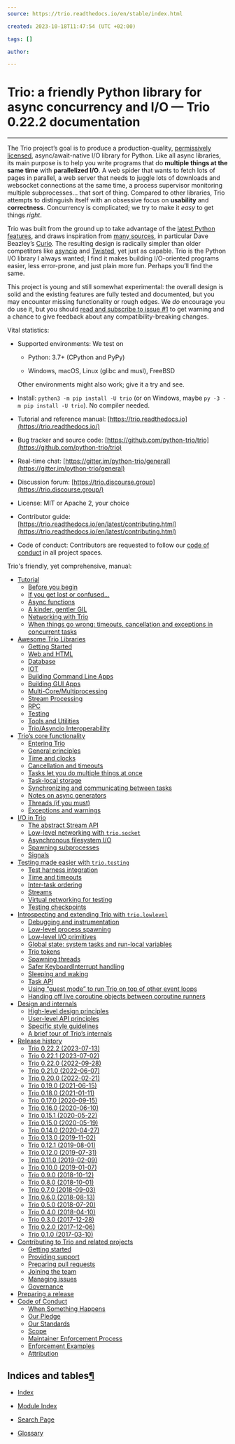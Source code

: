 ```yaml
---
source: https://trio.readthedocs.io/en/stable/index.html

created: 2023-10-18T11:47:54 (UTC +02:00)

tags: []

author: 

---
```

# Trio: a friendly Python library for async concurrency and I/O — Trio 0.22.2 documentation
---
The Trio project’s goal is to produce a production-quality, [permissively licensed](https://github.com/python-trio/trio/blob/master/LICENSE), async/await-native I/O library for Python. Like all async libraries, its main purpose is to help you write programs that do **multiple things at the same time** with **parallelized I/O**. A web spider that wants to fetch lots of pages in parallel, a web server that needs to juggle lots of downloads and websocket connections at the same time, a process supervisor monitoring multiple subprocesses… that sort of thing. Compared to other libraries, Trio attempts to distinguish itself with an obsessive focus on **usability** and **correctness**. Concurrency is complicated; we try to make it _easy_ to get things _right_.

Trio was built from the ground up to take advantage of the [latest Python features](https://www.python.org/dev/peps/pep-0492/), and draws inspiration from [many sources](https://github.com/python-trio/trio/wiki/Reading-list), in particular Dave Beazley’s [Curio](https://curio.readthedocs.io/). The resulting design is radically simpler than older competitors like [asyncio](https://docs.python.org/3/library/asyncio.html) and [Twisted](https://twistedmatrix.com/), yet just as capable. Trio is the Python I/O library I always wanted; I find it makes building I/O-oriented programs easier, less error-prone, and just plain more fun. Perhaps you’ll find the same.

This project is young and still somewhat experimental: the overall design is solid and the existing features are fully tested and documented, but you may encounter missing functionality or rough edges. We _do_ encourage you do use it, but you should [read and subscribe to issue #1](https://github.com/python-trio/trio/issues/1) to get warning and a chance to give feedback about any compatibility-breaking changes.

Vital statistics:

-   Supported environments: We test on
    
    -   Python: 3.7+ (CPython and PyPy)
        
    -   Windows, macOS, Linux (glibc and musl), FreeBSD
        
    
    Other environments might also work; give it a try and see.
    
-   Install: `python3 -m pip install -U trio` (or on Windows, maybe `py -3 -m pip install -U trio`). No compiler needed.
    
-   Tutorial and reference manual: [https://trio.readthedocs.io](https://trio.readthedocs.io/)
    
-   Bug tracker and source code: [https://github.com/python-trio/trio](https://github.com/python-trio/trio)
    
-   Real-time chat: [https://gitter.im/python-trio/general](https://gitter.im/python-trio/general)
    
-   Discussion forum: [https://trio.discourse.group](https://trio.discourse.group/)
    
-   License: MIT or Apache 2, your choice
    
-   Contributor guide: [https://trio.readthedocs.io/en/latest/contributing.html](https://trio.readthedocs.io/en/latest/contributing.html)
    
-   Code of conduct: Contributors are requested to follow our [code of conduct](https://trio.readthedocs.io/en/latest/code-of-conduct.html) in all project spaces.
    

Trio's friendly, yet comprehensive, manual:

-   [Tutorial](https://trio.readthedocs.io/en/stable/tutorial.html)
    -   [Before you begin](https://trio.readthedocs.io/en/stable/tutorial.html#before-you-begin)
    -   [If you get lost or confused…](https://trio.readthedocs.io/en/stable/tutorial.html#if-you-get-lost-or-confused)
    -   [Async functions](https://trio.readthedocs.io/en/stable/tutorial.html#async-functions)
    -   [A kinder, gentler GIL](https://trio.readthedocs.io/en/stable/tutorial.html#a-kinder-gentler-gil)
    -   [Networking with Trio](https://trio.readthedocs.io/en/stable/tutorial.html#networking-with-trio)
    -   [When things go wrong: timeouts, cancellation and exceptions in concurrent tasks](https://trio.readthedocs.io/en/stable/tutorial.html#when-things-go-wrong-timeouts-cancellation-and-exceptions-in-concurrent-tasks)
-   [Awesome Trio Libraries](https://trio.readthedocs.io/en/stable/awesome-trio-libraries.html)
    -   [Getting Started](https://trio.readthedocs.io/en/stable/awesome-trio-libraries.html#getting-started)
    -   [Web and HTML](https://trio.readthedocs.io/en/stable/awesome-trio-libraries.html#web-and-html)
    -   [Database](https://trio.readthedocs.io/en/stable/awesome-trio-libraries.html#database)
    -   [IOT](https://trio.readthedocs.io/en/stable/awesome-trio-libraries.html#iot)
    -   [Building Command Line Apps](https://trio.readthedocs.io/en/stable/awesome-trio-libraries.html#building-command-line-apps)
    -   [Building GUI Apps](https://trio.readthedocs.io/en/stable/awesome-trio-libraries.html#building-gui-apps)
    -   [Multi-Core/Multiprocessing](https://trio.readthedocs.io/en/stable/awesome-trio-libraries.html#multi-core-multiprocessing)
    -   [Stream Processing](https://trio.readthedocs.io/en/stable/awesome-trio-libraries.html#stream-processing)
    -   [RPC](https://trio.readthedocs.io/en/stable/awesome-trio-libraries.html#rpc)
    -   [Testing](https://trio.readthedocs.io/en/stable/awesome-trio-libraries.html#testing)
    -   [Tools and Utilities](https://trio.readthedocs.io/en/stable/awesome-trio-libraries.html#tools-and-utilities)
    -   [Trio/Asyncio Interoperability](https://trio.readthedocs.io/en/stable/awesome-trio-libraries.html#trio-asyncio-interoperability)
-   [Trio’s core functionality](https://trio.readthedocs.io/en/stable/reference-core.html)
    -   [Entering Trio](https://trio.readthedocs.io/en/stable/reference-core.html#entering-trio)
    -   [General principles](https://trio.readthedocs.io/en/stable/reference-core.html#general-principles)
    -   [Time and clocks](https://trio.readthedocs.io/en/stable/reference-core.html#time-and-clocks)
    -   [Cancellation and timeouts](https://trio.readthedocs.io/en/stable/reference-core.html#cancellation-and-timeouts)
    -   [Tasks let you do multiple things at once](https://trio.readthedocs.io/en/stable/reference-core.html#tasks-let-you-do-multiple-things-at-once)
    -   [Task-local storage](https://trio.readthedocs.io/en/stable/reference-core.html#task-local-storage)
    -   [Synchronizing and communicating between tasks](https://trio.readthedocs.io/en/stable/reference-core.html#synchronizing-and-communicating-between-tasks)
    -   [Notes on async generators](https://trio.readthedocs.io/en/stable/reference-core.html#notes-on-async-generators)
    -   [Threads (if you must)](https://trio.readthedocs.io/en/stable/reference-core.html#threads-if-you-must)
    -   [Exceptions and warnings](https://trio.readthedocs.io/en/stable/reference-core.html#exceptions-and-warnings)
-   [I/O in Trio](https://trio.readthedocs.io/en/stable/reference-io.html)
    -   [The abstract Stream API](https://trio.readthedocs.io/en/stable/reference-io.html#the-abstract-stream-api)
    -   [Low-level networking with `trio.socket`](https://trio.readthedocs.io/en/stable/reference-io.html#low-level-networking-with-trio-socket)
    -   [Asynchronous filesystem I/O](https://trio.readthedocs.io/en/stable/reference-io.html#asynchronous-filesystem-i-o)
    -   [Spawning subprocesses](https://trio.readthedocs.io/en/stable/reference-io.html#spawning-subprocesses)
    -   [Signals](https://trio.readthedocs.io/en/stable/reference-io.html#signals)
-   [Testing made easier with `trio.testing`](https://trio.readthedocs.io/en/stable/reference-testing.html)
    -   [Test harness integration](https://trio.readthedocs.io/en/stable/reference-testing.html#test-harness-integration)
    -   [Time and timeouts](https://trio.readthedocs.io/en/stable/reference-testing.html#time-and-timeouts)
    -   [Inter-task ordering](https://trio.readthedocs.io/en/stable/reference-testing.html#inter-task-ordering)
    -   [Streams](https://trio.readthedocs.io/en/stable/reference-testing.html#streams)
    -   [Virtual networking for testing](https://trio.readthedocs.io/en/stable/reference-testing.html#virtual-networking-for-testing)
    -   [Testing checkpoints](https://trio.readthedocs.io/en/stable/reference-testing.html#testing-checkpoints)
-   [Introspecting and extending Trio with `trio.lowlevel`](https://trio.readthedocs.io/en/stable/reference-lowlevel.html)
    -   [Debugging and instrumentation](https://trio.readthedocs.io/en/stable/reference-lowlevel.html#debugging-and-instrumentation)
    -   [Low-level process spawning](https://trio.readthedocs.io/en/stable/reference-lowlevel.html#low-level-process-spawning)
    -   [Low-level I/O primitives](https://trio.readthedocs.io/en/stable/reference-lowlevel.html#low-level-i-o-primitives)
    -   [Global state: system tasks and run-local variables](https://trio.readthedocs.io/en/stable/reference-lowlevel.html#global-state-system-tasks-and-run-local-variables)
    -   [Trio tokens](https://trio.readthedocs.io/en/stable/reference-lowlevel.html#trio-tokens)
    -   [Spawning threads](https://trio.readthedocs.io/en/stable/reference-lowlevel.html#spawning-threads)
    -   [Safer KeyboardInterrupt handling](https://trio.readthedocs.io/en/stable/reference-lowlevel.html#safer-keyboardinterrupt-handling)
    -   [Sleeping and waking](https://trio.readthedocs.io/en/stable/reference-lowlevel.html#sleeping-and-waking)
    -   [Task API](https://trio.readthedocs.io/en/stable/reference-lowlevel.html#task-api)
    -   [Using “guest mode” to run Trio on top of other event loops](https://trio.readthedocs.io/en/stable/reference-lowlevel.html#using-guest-mode-to-run-trio-on-top-of-other-event-loops)
    -   [Handing off live coroutine objects between coroutine runners](https://trio.readthedocs.io/en/stable/reference-lowlevel.html#handing-off-live-coroutine-objects-between-coroutine-runners)
-   [Design and internals](https://trio.readthedocs.io/en/stable/design.html)
    -   [High-level design principles](https://trio.readthedocs.io/en/stable/design.html#high-level-design-principles)
    -   [User-level API principles](https://trio.readthedocs.io/en/stable/design.html#user-level-api-principles)
    -   [Specific style guidelines](https://trio.readthedocs.io/en/stable/design.html#specific-style-guidelines)
    -   [A brief tour of Trio’s internals](https://trio.readthedocs.io/en/stable/design.html#a-brief-tour-of-trio-s-internals)
-   [Release history](https://trio.readthedocs.io/en/stable/history.html)
    -   [Trio 0.22.2 (2023-07-13)](https://trio.readthedocs.io/en/stable/history.html#trio-0-22-2-2023-07-13)
    -   [Trio 0.22.1 (2023-07-02)](https://trio.readthedocs.io/en/stable/history.html#trio-0-22-1-2023-07-02)
    -   [Trio 0.22.0 (2022-09-28)](https://trio.readthedocs.io/en/stable/history.html#trio-0-22-0-2022-09-28)
    -   [Trio 0.21.0 (2022-06-07)](https://trio.readthedocs.io/en/stable/history.html#trio-0-21-0-2022-06-07)
    -   [Trio 0.20.0 (2022-02-21)](https://trio.readthedocs.io/en/stable/history.html#trio-0-20-0-2022-02-21)
    -   [Trio 0.19.0 (2021-06-15)](https://trio.readthedocs.io/en/stable/history.html#trio-0-19-0-2021-06-15)
    -   [Trio 0.18.0 (2021-01-11)](https://trio.readthedocs.io/en/stable/history.html#trio-0-18-0-2021-01-11)
    -   [Trio 0.17.0 (2020-09-15)](https://trio.readthedocs.io/en/stable/history.html#trio-0-17-0-2020-09-15)
    -   [Trio 0.16.0 (2020-06-10)](https://trio.readthedocs.io/en/stable/history.html#trio-0-16-0-2020-06-10)
    -   [Trio 0.15.1 (2020-05-22)](https://trio.readthedocs.io/en/stable/history.html#trio-0-15-1-2020-05-22)
    -   [Trio 0.15.0 (2020-05-19)](https://trio.readthedocs.io/en/stable/history.html#trio-0-15-0-2020-05-19)
    -   [Trio 0.14.0 (2020-04-27)](https://trio.readthedocs.io/en/stable/history.html#trio-0-14-0-2020-04-27)
    -   [Trio 0.13.0 (2019-11-02)](https://trio.readthedocs.io/en/stable/history.html#trio-0-13-0-2019-11-02)
    -   [Trio 0.12.1 (2019-08-01)](https://trio.readthedocs.io/en/stable/history.html#trio-0-12-1-2019-08-01)
    -   [Trio 0.12.0 (2019-07-31)](https://trio.readthedocs.io/en/stable/history.html#trio-0-12-0-2019-07-31)
    -   [Trio 0.11.0 (2019-02-09)](https://trio.readthedocs.io/en/stable/history.html#trio-0-11-0-2019-02-09)
    -   [Trio 0.10.0 (2019-01-07)](https://trio.readthedocs.io/en/stable/history.html#trio-0-10-0-2019-01-07)
    -   [Trio 0.9.0 (2018-10-12)](https://trio.readthedocs.io/en/stable/history.html#trio-0-9-0-2018-10-12)
    -   [Trio 0.8.0 (2018-10-01)](https://trio.readthedocs.io/en/stable/history.html#trio-0-8-0-2018-10-01)
    -   [Trio 0.7.0 (2018-09-03)](https://trio.readthedocs.io/en/stable/history.html#trio-0-7-0-2018-09-03)
    -   [Trio 0.6.0 (2018-08-13)](https://trio.readthedocs.io/en/stable/history.html#trio-0-6-0-2018-08-13)
    -   [Trio 0.5.0 (2018-07-20)](https://trio.readthedocs.io/en/stable/history.html#trio-0-5-0-2018-07-20)
    -   [Trio 0.4.0 (2018-04-10)](https://trio.readthedocs.io/en/stable/history.html#trio-0-4-0-2018-04-10)
    -   [Trio 0.3.0 (2017-12-28)](https://trio.readthedocs.io/en/stable/history.html#trio-0-3-0-2017-12-28)
    -   [Trio 0.2.0 (2017-12-06)](https://trio.readthedocs.io/en/stable/history.html#trio-0-2-0-2017-12-06)
    -   [Trio 0.1.0 (2017-03-10)](https://trio.readthedocs.io/en/stable/history.html#trio-0-1-0-2017-03-10)
-   [Contributing to Trio and related projects](https://trio.readthedocs.io/en/stable/contributing.html)
    -   [Getting started](https://trio.readthedocs.io/en/stable/contributing.html#getting-started)
    -   [Providing support](https://trio.readthedocs.io/en/stable/contributing.html#providing-support)
    -   [Preparing pull requests](https://trio.readthedocs.io/en/stable/contributing.html#preparing-pull-requests)
    -   [Joining the team](https://trio.readthedocs.io/en/stable/contributing.html#joining-the-team)
    -   [Managing issues](https://trio.readthedocs.io/en/stable/contributing.html#managing-issues)
    -   [Governance](https://trio.readthedocs.io/en/stable/contributing.html#governance)
-   [Preparing a release](https://trio.readthedocs.io/en/stable/releasing.html)
-   [Code of Conduct](https://trio.readthedocs.io/en/stable/code-of-conduct.html)
    -   [When Something Happens](https://trio.readthedocs.io/en/stable/code-of-conduct.html#when-something-happens)
    -   [Our Pledge](https://trio.readthedocs.io/en/stable/code-of-conduct.html#our-pledge)
    -   [Our Standards](https://trio.readthedocs.io/en/stable/code-of-conduct.html#our-standards)
    -   [Scope](https://trio.readthedocs.io/en/stable/code-of-conduct.html#scope)
    -   [Maintainer Enforcement Process](https://trio.readthedocs.io/en/stable/code-of-conduct.html#maintainer-enforcement-process)
    -   [Enforcement Examples](https://trio.readthedocs.io/en/stable/code-of-conduct.html#enforcement-examples)
    -   [Attribution](https://trio.readthedocs.io/en/stable/code-of-conduct.html#attribution)

## Indices and tables[¶](https://trio.readthedocs.io/en/stable/index.html#indices-and-tables "Permalink to this heading")

-   [Index](https://trio.readthedocs.io/en/stable/genindex.html)
    
-   [Module Index](https://trio.readthedocs.io/en/stable/py-modindex.html)
    
-   [Search Page](https://trio.readthedocs.io/en/stable/search.html)
    
-   [Glossary](https://trio.readthedocs.io/en/stable/glossary.html#glossary)
